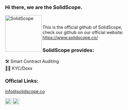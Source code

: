 ### Hi there, we are the SolidScope. 

[<img align="left" alt="SolidScope" width="120px" src="https://solidscope.co/solidscope.svg" />][solidscope]
<br />

[solidscope]: https://www.solidscope.co/

This is the official github of SolidScope, <br /> check our github on our official website: https://www.solidscope.co/

### SolidScope provides: 
🛠 Smart Contract Auditing <br />
🦹‍♂️ KYC/Doxx

### Official Links:

info@solidscope.co

[<img align="left" alt="SolidScope | Twitter" width="22px" src="https://cdn.jsdelivr.net/npm/simple-icons@v3/icons/twitter.svg" />][twitter]
[<img align="left" alt="SolidScope | Telegram" width="22px" src="https://cdn.jsdelivr.net/npm/simple-icons@v3/icons/telegram.svg" />][telegram]
<br />

[twitter]: https://twitter.com/solidscopeco
[telegram]: https://t.me/solidscope

